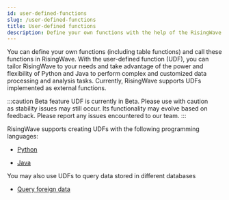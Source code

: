 ```yaml
---
id: user-defined-functions
slug: /user-defined-functions
title: User-defined functions
description: Define your own functions with the help of the RisingWave UDF API.
---
```


You can define your own functions (including table functions) and call these functions in RisingWave. With the user-defined function (UDF), you can tailor RisingWave to your needs and take advantage of the power and flexibility of Python and Java to perform complex and customized data processing and analysis tasks.
Currently, RisingWave supports UDFs implemented as external functions.

:::caution Beta feature
UDF is currently in Beta. Please use with caution as stability issues may still occur. Its functionality may evolve based on feedback. Please report any issues encountered to our team.
:::

RisingWave supports creating UDFs with the following programming languages:

- [Python](/sql/udf/udf-python.md)

- [Java](/sql/udf/udf-java.md)

You may also use UDFs to query data stored in different databases 

- [Query foreign data](/sql/udf/udf-foreign-data.md)

